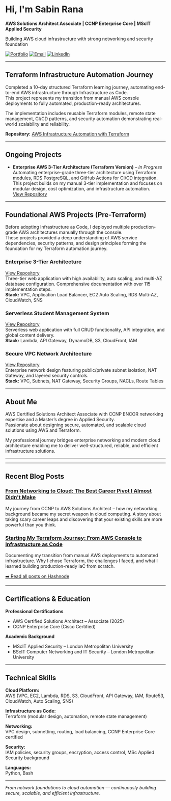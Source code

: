 # Hi, I'm Sabin Rana

**AWS Solutions Architect Associate | CCNP Enterprise Core | MScIT Applied Security**

Building AWS cloud infrastructure with strong networking and security foundation

[![Portfolio](https://img.shields.io/badge/🌐_Portfolio_Website-4285F4?style=flat)](https://sabin-rana.github.io/sabinrana-portfolio/)
[![Email](https://img.shields.io/badge/Email_Me-contactsabinrana@gmail.com-D14836?style=flat)](mailto:contactsabinrana@gmail.com)
[![LinkedIn](https://img.shields.io/badge/Connect_LinkedIn-0077B5?style=flat&logo=linkedin)](https://linkedin.com/in/sabin-rana-377729153/)


---

## Terraform Infrastructure Automation Journey

Completed a 10-day structured Terraform learning journey, automating end-to-end AWS infrastructure through Infrastructure as Code.  
This project represents my transition from manual AWS console deployments to fully automated, production-ready architectures.  

The implementation includes reusable Terraform modules, remote state management, CI/CD patterns, and security automation  demonstrating real-world scalability and reliability.  

**Repository:** [AWS Infrastructure Automation with Terraform](https://github.com/Sabin-Rana/terraform-learning-journey)

---

## Ongoing Projects

- **Enterprise AWS 3-Tier Architecture (Terraform Version)** – *In Progress*  
  Automating enterprise-grade three-tier architecture using Terraform modules, RDS PostgreSQL, and GitHub Actions for CI/CD integration.  
  This project builds on my manual 3-tier implementation and focuses on modular design, cost optimization, and infrastructure automation.  
  [View Repository](https://github.com/Sabin-Rana/enterprise-aws-3tier-architecture)

---

## Foundational AWS Projects (Pre-Terraform)

Before adopting Infrastructure as Code, I deployed multiple production-grade AWS architectures manually through the console.  
These projects provided a deep understanding of AWS service dependencies, security patterns, and design principles forming the foundation for my Terraform automation journey.

### Enterprise 3-Tier Architecture
[View Repository](https://github.com/Sabin-Rana/aws-3tier-architecture)  
Three-tier web application with high availability, auto scaling, and multi-AZ database configuration. Comprehensive documentation with over 115 implementation steps.  
**Stack:** VPC, Application Load Balancer, EC2 Auto Scaling, RDS Multi-AZ, CloudWatch, SNS

### Serverless Student Management System
[View Repository](https://github.com/Sabin-Rana/aws-serverless-architecture-showcase)  
Serverless web application with full CRUD functionality, API integration, and global content delivery.  
**Stack:** Lambda, API Gateway, DynamoDB, S3, CloudFront, IAM

### Secure VPC Network Architecture
[View Repository](https://github.com/Sabin-Rana/aws-vpc-network-isolation)  
Enterprise network design featuring public/private subnet isolation, NAT Gateway, and layered security controls.  
**Stack:** VPC, Subnets, NAT Gateway, Security Groups, NACLs, Route Tables

---

## About Me

AWS Certified Solutions Architect Associate with CCNP ENCOR networking expertise and a Master’s degree in Applied Security.  
Passionate about designing secure, automated, and scalable cloud solutions using AWS and Terraform.  

My professional journey bridges enterprise networking and modern cloud architecture  enabling me to deliver well-structured, reliable, and efficient infrastructure solutions.

---

---

## Recent Blog Posts

### [From Networking to Cloud: The Best Career Pivot I Almost Didn't Make](https://sabin-codeops.hashnode.dev/from-networking-to-cloud-the-best-career-pivot-i-almost-didnt-make)
My journey from CCNP to AWS Solutions Architect – how my networking background became my secret weapon in cloud computing. A story about taking scary career leaps and discovering that your existing skills are more powerful than you think.

### [Starting My Terraform Journey: From AWS Console to Infrastructure as Code](https://sabin-codeops.hashnode.dev/starting-my-terraform-journey-from-aws-console-to-infrastructure-as-code)
Documenting my transition from manual AWS deployments to automated infrastructure. Why I chose Terraform, the challenges I faced, and what I learned building production-ready IaC from scratch.

[➡️ Read all posts on Hashnode](https://sabin-codeops.hashnode.dev/)

---

## Certifications & Education

**Professional Certifications**
- AWS Certified Solutions Architect – Associate (2025)
- CCNP Enterprise Core (Cisco Certified)

**Academic Background**
- MScIT Applied Security – London Metropolitan University  
- BScIT Computer Networking and IT Security – London Metropolitan University

---

## Technical Skills

**Cloud Platform:**  
AWS (VPC, EC2, Lambda, RDS, S3, CloudFront, API Gateway, IAM, Route53, CloudWatch, Auto Scaling, SNS)

**Infrastructure as Code:**  
Terraform (modular design, automation, remote state management)

**Networking:**  
VPC design, subnetting, routing, load balancing, CCNP Enterprise Core certified

**Security:**  
IAM policies, security groups, encryption, access control, MSc Applied Security background

**Languages:**  
Python, Bash

---

*From network foundations to cloud automation — continuously building secure, scalable, and efficient infrastructure.*
